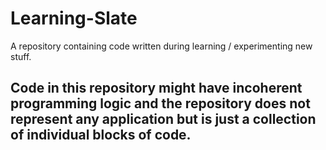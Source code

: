 # Learning-Slate
A repository containing code written during learning / experimenting new stuff.

## Code in this repository might have incoherent programming logic and the repository does not represent any application but is just a collection of individual blocks of code.